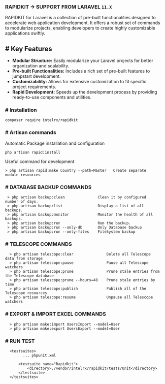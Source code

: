 ### RAPIDKIT -> SUPPORT FROM LARAVEL `11.X`

RAPIDKIT for Laravel is a collection of pre-built functionalities designed to accelerate web application development. It offers a robust set of commands to modularize projects, enabling developers to create highly customizable applications swiftly.

## # Key Features

- **Modular Structure:** Easily modularize your Laravel projects for better organization and scalability.
- **Pre-built Functionalities:** Includes a rich set of pre-built features to jumpstart development.
- **Customizability:** Allows for extensive customization to fit specific project requirements.
- **Rapid Development:** Speeds up the development process by providing ready-to-use components and utilities.

### # Installation

```
composer require intelrx/rapidkit
```

### # Artisan commands

Automatic Package installation and configuration
```
php artisan rapid:install
```

Useful command for development
```
> php artisan rapid:make Country --path=Master   Create separate module resources
```

### # DATABASE BACKUP COMMANDS
```
 > php artisan backup:clean               Clean it by configured number of days.
 > php artisan backup:list                Display a list of all backups.
 > php artisan backup:monitor             Monitor the health of all backups.
 > php artisan backup:run                 Run the backup.
 > php artisan backup:run --only-db       Only Database backup
 > php artisan backup:run --only-files    FileSystem backup
```

### # TELESCOPE COMMANDS
```
  > php artisan telescope:clear               Delete all Telescope data from storage
  > php artisan telescope:pause               Pause all Telescope watchers
  > php artisan telescope:prune               Prune stale entries from the Telescope database
  > php artisan telescope:prune --hours=48    Prune stale entries by time
  > php artisan telescope:publish             Publish all of the Telescope resources
  > php artisan telescope:resume              Unpause all Telescope watchers
```

### # EXPORT & IMPORT EXCEL COMMANDS
```
  > php artisan make:import UsersImport --model=User
  > php artisan make:export UsersExport --model=User
```

### # RUN TEST
```
  <testsuites>
        ... phpunit.xml
        
      <testsuite name="Rapidkit">
          <directory>./vendor/intelrx/rapidkit/tests/Unit</directory>
      </testsuite>
  </testsuites>
```